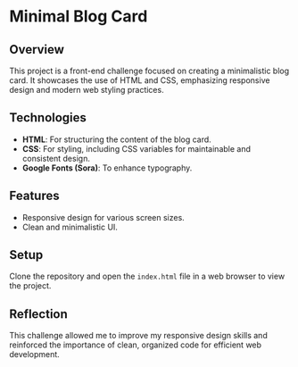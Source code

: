 # Minimal Blog Card

## Overview

This project is a front-end challenge focused on creating a minimalistic blog card. It showcases the use of HTML and CSS, emphasizing responsive design and modern web styling practices.

## Technologies

-   **HTML**: For structuring the content of the blog card.
-   **CSS**: For styling, including CSS variables for maintainable and consistent design.
-   **Google Fonts (Sora)**: To enhance typography.

## Features

-   Responsive design for various screen sizes.
-   Clean and minimalistic UI.

## Setup

Clone the repository and open the `index.html` file in a web browser to view the project.

## Reflection

This challenge allowed me to improve my responsive design skills and reinforced the importance of clean, organized code for efficient web development.
